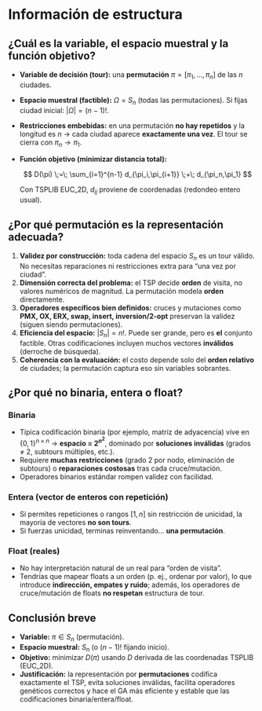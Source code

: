 # Información de estructura

## ¿Cuál es la variable, el espacio muestral y la función objetivo?

* **Variable de decisión (tour):** una **permutación** $\pi = [\pi_1,\dots,\pi_n]$ de las $n$ ciudades.
* **Espacio muestral (factible):** $\Omega = S_n$ (todas las permutaciones). Si fijas ciudad inicial: $|\Omega|=(n-1)!$.
* **Restricciones embebidas:** en una permutación **no hay repetidos** y la longitud es $n$ → cada ciudad aparece **exactamente una vez**. El tour se cierra con $\pi_n \to \pi_1$.
* **Función objetivo (minimizar distancia total):**

  $$
  D(\pi) \;=\; \sum_{i=1}^{n-1} d_{\pi_i,\pi_{i+1}} \;+\; d_{\pi_n,\pi_1}
  $$

  Con TSPLIB EUC\_2D, $d_{ij}$ proviene de coordenadas (redondeo entero usual).

## ¿Por qué **permutación** es la representación adecuada?

1. **Validez por construcción:** toda cadena del espacio $S_n$ es un tour válido. No necesitas reparaciones ni restricciones extra para “una vez por ciudad”.
2. **Dimensión correcta del problema:** el TSP decide **orden** de visita, no valores numéricos de magnitud. La permutación modela **orden** directamente.
3. **Operadores específicos bien definidos:** cruces y mutaciones como **PMX, OX, ERX, swap, insert, inversion/2-opt** preservan la validez (siguen siendo permutaciones).
4. **Eficiencia del espacio:** $|S_n|=n!$. Puede ser grande, pero es **el** conjunto factible. Otras codificaciones incluyen muchos vectores **inválidos** (derroche de búsqueda).
5. **Coherencia con la evaluación:** el costo depende solo del **orden relativo** de ciudades; la permutación captura eso sin variables sobrantes.

## ¿Por qué **no** binaria, entera o float?

### Binaria

* Típica codificación binaria (por ejemplo, matriz de adyacencia) vive en $\{0,1\}^{n\times n}$ → **espacio = $2^{n^2}$**, dominado por **soluciones inválidas** (grados ≠ 2, subtours múltiples, etc.).
* Requiere **muchas restricciones** (grado 2 por nodo, eliminación de subtours) o **reparaciones costosas** tras cada cruce/mutación.
* Operadores binarios estándar rompen validez con facilidad.

### Entera (vector de enteros con repetición)

* Si permites repeticiones o rangos $[1,n]$ sin restricción de unicidad, la mayoría de vectores **no son tours**.
* Si fuerzas unicidad, terminas reinventando… **una permutación**.

### Float (reales)

* No hay interpretación natural de un real para “orden de visita”.
* Tendrías que mapear floats a un orden (p. ej., ordenar por valor), lo que introduce **indirección, empates y ruido**; además, los operadores de cruce/mutación de floats **no respetan** estructura de tour.

## Conclusión breve

* **Variable:** $\pi \in S_n$ (permutación).
* **Espacio muestral:** $S_n$ (o $(n-1)!$ fijando inicio).
* **Objetivo:** minimizar $D(\pi)$ usando $D$ derivada de las coordenadas TSPLIB (EUC\_2D).
* **Justificación:** la representación por **permutaciones** codifica exactamente el TSP, evita soluciones inválidas, facilita operadores genéticos correctos y hace el GA más eficiente y estable que las codificaciones binaria/entera/float.
